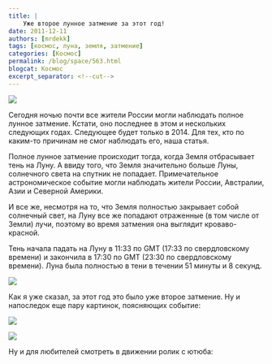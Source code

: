 ```yaml
---
title: |
    Уже второе лунное затмение за этот год!
date: 2011-12-11
authors: [mrdekk]
tags: [космос, луна, земля, затмение]
categories: [Космос]
permalink: /blog/space/563.html
blogcat: Космос
excerpt_separator: <!--cut-->
---
```



![](http://itw66.ru/uploads/images/00/00/01/2011/12/11/b447fc.jpg)


Сегодня ночью почти все жители России могли наблюдать полное лунное затмение. Кстати, оно последнее в этом и нескольких следующих годах. Следующее будет только в 2014. Для тех, кто по каким-то причинам не смог наблюдать его, наша статья.

Полное лунное затмение происходит тогда, когда Земля отбрасывает тень на Луну. А ввиду того, что Земля значительно больше Луны, солнечного света на спутник не попадает. Примечательное астрономическое событие могли наблюдать жители России, Австралии, Азии и Северной Америки. 

И все же, несмотря на то, что Земля полностью закрывает собой солнечный свет, на Луну все же попадают отраженные (в том числе от Земли) лучи, поэтому во время затмения она выглядит кроваво-красной. 


<!--cut-->


Тень начала падать на Луну в 11:33 по GMT (17:33 по свердловскому времени) и закончила в 17:30 по GMT (23:30 по свердловскому времени). Луна была полностью в тени в течении 51 минуты и 8 секунд.


![](http://itw66.ru/uploads/images/00/00/01/2011/12/11/560352.jpg)


Как я уже сказал, за этот год это было уже второе затмение. Ну и напоследок еще пару картинок, поясняющих событие:


![](http://itw66.ru/uploads/images/00/00/01/2011/12/11/0a6fac.jpg)


![](http://itw66.ru/uploads/images/00/00/01/2011/12/11/ce5270.gif)


Ну и для любителей смотреть в движении ролик с ютюба:

<object width="420" height="315"><param name="movie" value="http://www.youtube.com/v/hwyUyQNvbIE?version=3&amp;hl=ru_RU"></param><param name="allowFullScreen" value="true"></param><param name="allowscriptaccess" value="always"></param><embed src="http://www.youtube.com/v/hwyUyQNvbIE?version=3&amp;hl=ru_RU" type="application/x-shockwave-flash" width="420" height="315" allowscriptaccess="always" allowfullscreen="true"></embed></object>

